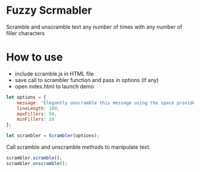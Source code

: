 # Fuzzy Scrmabler

Scramble and unscramble text any number of times with any number of filler characters

# How to use

  - include scramble.js in HTML file
  - save call to scrambler function and pass in options (if any)
  - open index.html to launch demo

```javascript
let options = {
    message: 'Elegantly unscramble this message using the space provided. Then write the scrambler that made it. The answer is an object with global scope that can scramble and unscramble any text any number of times.',
	lineLength: 100,
	maxFillers: 50,
	minFillers: 20
};

let scrambler = Scrambler(options);
```


Call scramble and unscramble methods to manipulate text:

```javascript
scrambler.scramble();
scrambler.unscramble();
```

